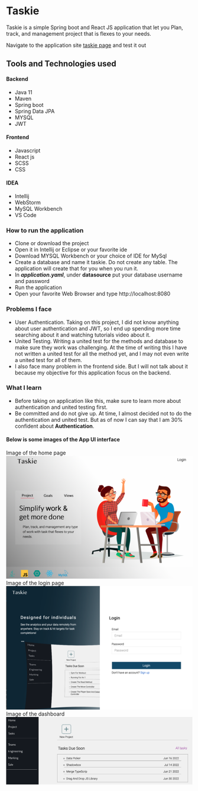 # Taskie
Taskie is a simple Spring boot and React JS application that 
let you Plan, track, and management project that is 
flexes to your needs.

Navigate to the application site [taskie page](https://mk-task.herokuapp.com) and test it out 
## Tools and Technologies used
 #### Backend
  * Java 11
  * Maven
  * Spring boot
  * Spring Data JPA
  * MYSQL
  * JWT
 #### Frontend
  * Javascript
  * React js
  * SCSS
  * CSS
 #### IDEA
  * Intellij
  * WebStorm
  * MySQL Workbench
  * VS Code
### How to run the application
 * Clone or download the project
 * Open it in Intellij or Eclipse or your favorite ide
 * Download MYSQL Workbench or your choice of IDE for MySql
 * Create a database and name it taskie. Do not create any table. The application will create that for you when you run it.
 * In ***application.yaml***, under **datasource** put your database username and password
 * Run the application
 * Open your favorite Web Browser and type http://localhost:8080
### Problems I face
 * User Authentication. Taking on this project, I did not know anything about user authentication and 
   JWT, so I end up spending more time searching about it and watching tutorials video about it. 
 * United Testing. Writing a united test for the methods and database to make sure they work was challenging. 
   At the time of writing this I have not written a united test for all the method yet, and I may not even write 
   a united test for all of them.
 * I also face many problem in the frontend side. But I will not talk about it because my objective for this application 
   focus on the backend.
### What I learn
 * Before taking on application like this, make sure to learn more about authentication and united testing first.
 * Be committed and do not give up. At time, I almost decided not to do the authentication and united test. But as of now 
   I can say that I am 30% confident about **Authentication**.

#### Below is some images of the App UI interface
Image of the home page ![This is an image of the home page](frontend/public/image/Screen-shot-home.png)
Image of the login page ![This is an image of the login page](frontend/public/image/Screen-shot-login.png)
Image of the dashboard ![This is an image of the login page](frontend/public/image/dashboard-show.png)